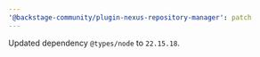```yaml
---
'@backstage-community/plugin-nexus-repository-manager': patch
---
```


Updated dependency `@types/node` to `22.15.18`.
